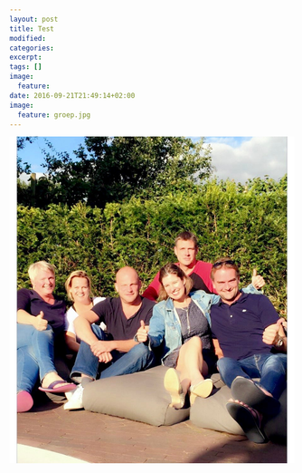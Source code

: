 ```yaml
---
layout: post
title: Test
modified:
categories: 
excerpt:
tags: []
image:
  feature:
date: 2016-09-21T21:49:14+02:00
image:
  feature: groep.jpg
---
```


![groeps foto](/images/groep.jpg)
